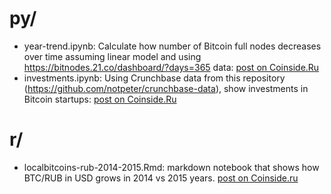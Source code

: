 # py/

 * year-trend.ipynb: Calculate how number of Bitcoin full nodes decreases over time assuming linear model and using https://bitnodes.21.co/dashboard/?days=365 data: [post on Coinside.Ru](http://www.coinside.ru/2015/11/25/kolichestvo-polnyh-bitkoin-uzlov-stremitelno-sokrashhaetsya/)
 * investments.ipynb: Using Crunchbase data from this repository (https://github.com/notpeter/crunchbase-data), show investments in Bitcoin startups: [post on Coinside.Ru](http://www.coinside.ru/2015/12/04/summarnye-investitsii-v-bitcoin-startapy-dostigli-800-mln/)

# r/

 * localbitcoins-rub-2014-2015.Rmd: markdown notebook that shows how BTC/RUB in USD grows in 2014 vs 2015 years. [post on Coinside.ru]()
